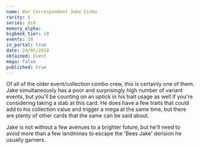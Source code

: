 ```yaml
---
name: War Correspondent Jake Sisko
rarity: 5
series: ds9
memory_alpha:
bigbook_tier: 10
events: 10
in_portal: true
date: 24/05/2018
obtained: Event
mega: false
published: true
---
```


Of all of the older event/collection combo crew, this is certainly one of them. Jake simultaneously has a poor and surprisingly high number of variant events, but you'll be counting on an uptick in his trait usage as well if you're considering taking a stab at this card. He does have a few traits that could add to his collection value and trigger a mega at the same time, but there are plenty of other cards that the same can be said about. 

Jake is not without a few avenues to a brighter future, but he'll need to avoid more than a few landmines to escape the 'Bees Jake' derision he usually garners.
